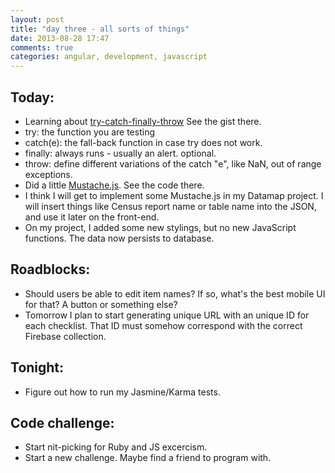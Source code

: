 ```yaml
---
layout: post
title: "day three - all sorts of things"
date: 2013-08-28 17:47
comments: true
categories: angular, development, javascript
---
```


## Today:
- Learning about [try-catch-finally-throw](https://gist.github.com/machikoyasuda/6373231) See the gist there.
- try: the function you are testing
- catch(e): the fall-back function in case try does not work.
- finally: always runs - usually an alert. optional.
- throw: define different variations of the catch "e", like NaN, out of range exceptions.
- Did a little [Mustache.js](https://github.com/machikoyasuda/mustache-js-test). See the code there.
- I think I will get to implement some Mustache.js in my Datamap project. I will insert things like Census report name or table name into the JSON, and use it later on the front-end. 
- On my project, I added some new stylings, but no new JavaScript functions. The data now persists to database. 

## Roadblocks:
- Should users be able to edit item names? If so, what's the best mobile UI for that? A button or something else?
- Tomorrow I plan to start generating unique URL with an unique ID for each checklist. That ID must somehow correspond with the correct Firebase collection.

## Tonight:
- Figure out how to run my Jasmine/Karma tests.

## Code challenge:
- Start nit-picking for Ruby and JS excercism.
- Start a new challenge. Maybe find a friend to program with.


